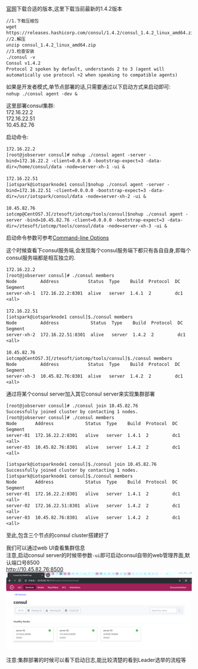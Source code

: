 [官网](https://www.consul.io/)下载合适的版本,这里下载当前最新的1.4.2版本  
```aidl
//1.下载压缩包
wget https://releases.hashicorp.com/consul/1.4.2/consul_1.4.2_linux_amd64.zip  
//2.解压
unzip consul_1.4.2_linux_amd64.zip  
//3.检查安装
./consul -v
Consul v1.4.2
Protocol 2 spoken by default, understands 2 to 3 (agent will automatically use protocol >2 when speaking to compatible agents)  
``` 

如果是开发者模式,单节点部署的话,只需要通过以下启动方式来启动即可:  
```nohup ./consul agent -dev &```  

这里部署consul集群:    
172.16.22.2    
172.16.22.51  
10.45.82.76       

启动命令:    
```aidl
172.16.22.2  
[root@jobserver consul]# nohup ./consul agent -server -bind=172.16.22.2 -client=0.0.0.0 -bootstrap-expect=3 -data-dir=/home/consul/data -node=server-xh-1 -ui &  

172.16.22.51
[iotspark@iotsparknode1 consul]$nohup ./consul agent -server -bind=172.16.22.51 -client=0.0.0.0 -bootstrap-expect=3 -data-dir=/usr/iotspark/consul/data -node=server-xh-2 -ui &  

10.45.82.76  
iotcmp@CentOS7.3[/ztesoft/iotcmp/tools/consul]$nohup ./consul agent -server -bind=10.45.82.76 -client=0.0.0.0 -bootstrap-expect=3 -data-dir=/ztesoft/iotcmp/tools/consul/data -node=server-xh-3 -ui &  
```     

启动命令参数可参考[Command-line Options](https://www.consul.io/docs/agent/options.html)  

这个时候查看下consul服务端,会发现每个consul服务端下都只有各自自身,即每个consul服务端都是相互独立的.   
```aidl  
172.16.22.2 
[root@jobserver consul]# ./consul members
Node         Address           Status  Type    Build  Protocol  DC   Segment
server-xh-1  172.16.22.2:8301  alive   server  1.4.1  2         dc1  <all>  

172.16.22.51  
[iotspark@iotsparknode1 consul]$./consul members
Node         Address            Status  Type    Build  Protocol  DC   Segment
server-xh-2  172.16.22.51:8301  alive   server  1.4.2  2         dc1  <all>

10.45.82.76   
iotcmp@CentOS7.3[/ztesoft/iotcmp/tools/consul]$./consul members
Node         Address           Status  Type    Build  Protocol  DC   Segment
server-xh-3  10.45.82.76:8301  alive   server  1.4.2  2         dc1  <all>
```  

通过将某个consul server加入其它consul server来实现集群部署  
```aidl
[root@jobserver consul]# ./consul join 10.45.82.76
Successfully joined cluster by contacting 1 nodes.
[root@jobserver consul]# ./consul members
Node       Address            Status  Type    Build  Protocol  DC   Segment
server-01  172.16.22.2:8301   alive   server  1.4.1  2         dc1  <all>
server-03  10.45.82.76:8301   alive   server  1.4.2  2         dc1  <all> 
```

```aidl
[iotspark@iotsparknode1 consul]$./consul join 10.45.82.76
Successfully joined cluster by contacting 1 nodes.
[iotspark@iotsparknode1 consul]$./consul members
Node       Address            Status  Type    Build  Protocol  DC   Segment
server-01  172.16.22.2:8301   alive   server  1.4.1  2         dc1  <all>
server-02  172.16.22.51:8301  alive   server  1.4.2  2         dc1  <all>
server-03  10.45.82.76:8301   alive   server  1.4.2  2         dc1  <all>
```
至此,包含三个节点的consul cluster搭建好了  

我们可以通过web UI查看集群信息  
注意,启动consul server的时候带参数```-ui```即可启动consul自带的web管理界面,默认端口号8500    
http://10.45.82.76:8500     
![consul web ui](https://github.com/luoluocaihong/notes/blob/master/springcloud/pic/consulWebUI.png)     
 
注意:集群部署的时候可以看下启动日志,能比较清楚的看到Leader选举的流程等    





